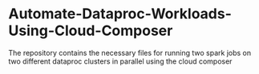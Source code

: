 # Automate-Dataproc-Workloads-Using-Cloud-Composer
The repository contains the necessary files for running two spark jobs on two different dataproc clusters in parallel using the cloud composer
